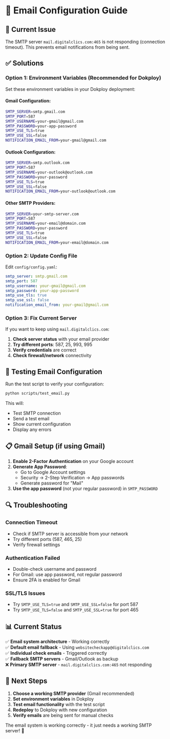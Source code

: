 # 📧 Email Configuration Guide

## 🚨 Current Issue
The SMTP server `mail.digitalclics.com:465` is not responding (connection timeout). This prevents email notifications from being sent.

## ✅ Solutions

### Option 1: Environment Variables (Recommended for Dokploy)

Set these environment variables in your Dokploy deployment:

#### Gmail Configuration:
```bash
SMTP_SERVER=smtp.gmail.com
SMTP_PORT=587
SMTP_USERNAME=your-gmail@gmail.com
SMTP_PASSWORD=your-app-password
SMTP_USE_TLS=true
SMTP_USE_SSL=false
NOTIFICATION_EMAIL_FROM=your-gmail@gmail.com
```

#### Outlook Configuration:
```bash
SMTP_SERVER=smtp.outlook.com
SMTP_PORT=587
SMTP_USERNAME=your-outlook@outlook.com
SMTP_PASSWORD=your-password
SMTP_USE_TLS=true
SMTP_USE_SSL=false
NOTIFICATION_EMAIL_FROM=your-outlook@outlook.com
```

#### Other SMTP Providers:
```bash
SMTP_SERVER=your-smtp-server.com
SMTP_PORT=587
SMTP_USERNAME=your-email@domain.com
SMTP_PASSWORD=your-password
SMTP_USE_TLS=true
SMTP_USE_SSL=false
NOTIFICATION_EMAIL_FROM=your-email@domain.com
```

### Option 2: Update Config File

Edit `config/config.yaml`:

```yaml
smtp_server: smtp.gmail.com
smtp_port: 587
smtp_username: your-gmail@gmail.com
smtp_password: your-app-password
smtp_use_tls: true
smtp_use_ssl: false
notification_email_from: your-gmail@gmail.com
```

### Option 3: Fix Current Server

If you want to keep using `mail.digitalclics.com`:

1. **Check server status** with your email provider
2. **Try different ports**: 587, 25, 993, 995
3. **Verify credentials** are correct
4. **Check firewall/network** connectivity

## 🔧 Testing Email Configuration

Run the test script to verify your configuration:

```bash
python scripts/test_email.py
```

This will:
- Test SMTP connection
- Send a test email
- Show current configuration
- Display any errors

## 📋 Gmail Setup (if using Gmail)

1. **Enable 2-Factor Authentication** on your Google account
2. **Generate App Password**:
   - Go to Google Account settings
   - Security → 2-Step Verification → App passwords
   - Generate password for "Mail"
3. **Use the app password** (not your regular password) in `SMTP_PASSWORD`

## 🔍 Troubleshooting

### Connection Timeout
- Check if SMTP server is accessible from your network
- Try different ports (587, 465, 25)
- Verify firewall settings

### Authentication Failed
- Double-check username and password
- For Gmail: use app password, not regular password
- Ensure 2FA is enabled for Gmail

### SSL/TLS Issues
- Try `SMTP_USE_TLS=true` and `SMTP_USE_SSL=false` for port 587
- Try `SMTP_USE_TLS=false` and `SMTP_USE_SSL=true` for port 465

## 📊 Current Status

✅ **Email system architecture** - Working correctly  
✅ **Default email fallback** - Using `websitecheckapp@digitalclics.com`  
✅ **Individual check emails** - Triggered correctly  
✅ **Fallback SMTP servers** - Gmail/Outlook as backup  
❌ **Primary SMTP server** - `mail.digitalclics.com:465` not responding  

## 🎯 Next Steps

1. **Choose a working SMTP provider** (Gmail recommended)
2. **Set environment variables** in Dokploy
3. **Test email functionality** with the test script
4. **Redeploy** to Dokploy with new configuration
5. **Verify emails** are being sent for manual checks

The email system is working correctly - it just needs a working SMTP server! 🚀
